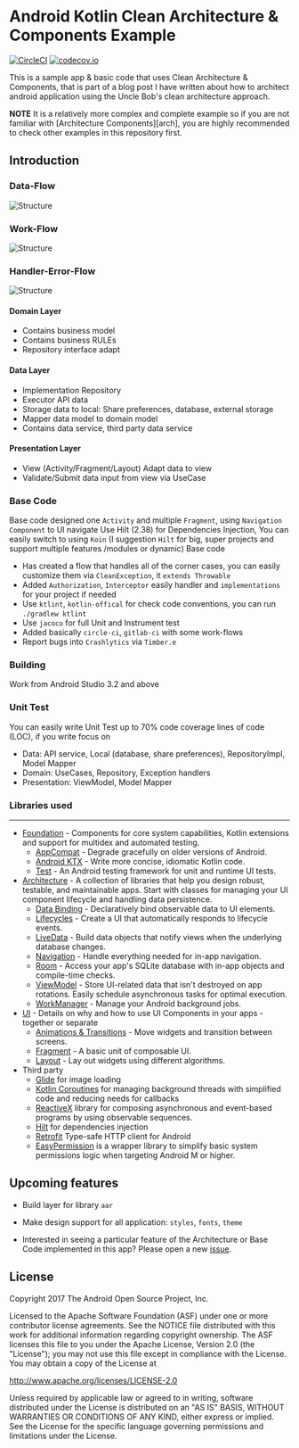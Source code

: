 Android Kotlin Clean Architecture & Components Example
===========================================================
[![CircleCI](https://circleci.com/gh/bachhoan88/CleanArchitecture/tree/androidx.svg?style=shield)](https://circleci.com/gh/bachhoan88/CleanArchitecture/tree/androidx)
[![codecov.io](https://codecov.io/github/bachhoan88/CleanArchitecture/branch/androidx/graph/badge.svg)](https://codecov.io/github/bachhoan88/CleanArchitecture)

This is a sample app & basic code that uses Clean Architecture & Components, that is part of a blog post 
I have written about how to architect android application using the Uncle Bob's clean architecture approach.

**NOTE** It is a relatively more complex and complete example so if you are not familiar
with [Architecture Components][arch], you are highly recommended to check other examples
in this repository first.

Introduction
-------------

### Data-Flow
![Structure](images/data-flow.png "Data flow")

### Work-Flow
![Structure](images/work-flow.png "Work flow")

### Handler-Error-Flow
![Structure](images/handler-error-flow.png "Handler error flow")

#### Domain Layer
- Contains business model 
- Contains business RULEs
- Repository interface adapt 

#### Data Layer
- Implementation Repository
- Executor API data
- Storage data to local: Share preferences, database, external storage 
- Mapper data model to domain model
- Contains data service, third party data service  

#### Presentation Layer
- View (Activity/Fragment/Layout) Adapt data to view 
- Validate/Submit data input from view via UseCase

### Base Code
Base code designed one `Activity` and multiple `Fragment`, using `Navigation Component` to UI navigate
Use Hilt (2.38) for Dependencies Injection, You can easily switch to using `Koin` (I suggestion `Hilt` for big, super projects and support multiple features
/modules or dynamic)
Base code 
- Has created a flow that handles all of the corner cases, you can easily customize them via `CleanException`, it `extends Throwable`
- Added `Authorization`, `Interceptor` easily handler and `implementations` for your project if needed
- Use `ktlint`, `kotlin-offical` for check code conventions, you can run `./gradlew ktlint`
- Use `jacoco` for full Unit and Instrument test  
- Added basically `circle-ci`, `gitlab-ci` with some work-flows
- Report bugs into `Crashlytics` via `Timber.e`


### Building
Work from Android Studio 3.2 and above 

### Unit Test
You can easily write Unit Test up to 70% code coverage lines of code (LOC), if you write focus on 
- Data: API service, Local (database, share preferences), RepositoryImpl, Model Mapper 
- Domain: UseCases, Repository, Exception handlers
- Presentation: ViewModel, Model Mapper
 
### Libraries used
--------------
* [Foundation][0] - Components for core system capabilities, Kotlin extensions and support for
  multidex and automated testing.
  * [AppCompat][1] - Degrade gracefully on older versions of Android.
  * [Android KTX][2] - Write more concise, idiomatic Kotlin code.
  * [Test][4] - An Android testing framework for unit and runtime UI tests.
* [Architecture][10] - A collection of libraries that help you design robust, testable, and
  maintainable apps. Start with classes for managing your UI component lifecycle and handling data
  persistence.
  * [Data Binding][11] - Declaratively bind observable data to UI elements.
  * [Lifecycles][12] - Create a UI that automatically responds to lifecycle events.
  * [LiveData][13] - Build data objects that notify views when the underlying database changes.
  * [Navigation][14] - Handle everything needed for in-app navigation.
  * [Room][16] - Access your app's SQLite database with in-app objects and compile-time checks.
  * [ViewModel][17] - Store UI-related data that isn't destroyed on app rotations. Easily schedule
     asynchronous tasks for optimal execution.
  * [WorkManager][18] - Manage your Android background jobs.
* [UI][30] - Details on why and how to use UI Components in your apps - together or separate
  * [Animations & Transitions][31] - Move widgets and transition between screens.
  * [Fragment][34] - A basic unit of composable UI.
  * [Layout][35] - Lay out widgets using different algorithms.
* Third party
  * [Glide][90] for image loading
  * [Kotlin Coroutines][91] for managing background threads with simplified code and reducing needs for callbacks
  * [ReactiveX][92] library for composing asynchronous and event-based programs by using observable sequences.
  * [Hilt][93] for dependencies injection
  * [Retrofit][94] Type-safe HTTP client for Android
  * [EasyPermission][95]  is a wrapper library to simplify basic system permissions logic when targeting Android M or higher.


[0]: https://developer.android.com/jetpack/components
[1]: https://developer.android.com/topic/libraries/support-library/packages#v7-appcompat
[2]: https://developer.android.com/kotlin/ktx
[4]: https://developer.android.com/training/testing/
[10]: https://developer.android.com/jetpack/arch/
[11]: https://developer.android.com/topic/libraries/data-binding/
[12]: https://developer.android.com/topic/libraries/architecture/lifecycle
[13]: https://developer.android.com/topic/libraries/architecture/livedata
[14]: https://developer.android.com/topic/libraries/architecture/navigation/
[16]: https://developer.android.com/topic/libraries/architecture/room
[17]: https://developer.android.com/topic/libraries/architecture/viewmodel
[18]: https://developer.android.com/topic/libraries/architecture/workmanager
[30]: https://developer.android.com/guide/topics/ui
[31]: https://developer.android.com/training/animation/
[34]: https://developer.android.com/guide/components/fragments
[35]: https://developer.android.com/guide/topics/ui/declaring-layout
[90]: https://bumptech.github.io/glide/
[91]: https://kotlinlang.org/docs/reference/coroutines-overview.html
[92]: https://github.com/ReactiveX
[93]: https://github.com/google/dagger
[94]: https://github.com/square/retrofit
[95]: https://github.com/googlesamples/easypermissions

Upcoming features
-----------------
- Build layer for library `aar`
- Make design support for all application: `styles`, `fonts`, `theme`


- Interested in seeing a particular feature of the Architecture or Base Code implemented in this
app? Please open a new [issue](https://github.com/bachhoan88/CleanArchitecture/issues).

License
--------

Copyright 2017 The Android Open Source Project, Inc.

Licensed to the Apache Software Foundation (ASF) under one or more contributor
license agreements.  See the NOTICE file distributed with this work for
additional information regarding copyright ownership.  The ASF licenses this
file to you under the Apache License, Version 2.0 (the "License"); you may not
use this file except in compliance with the License.  You may obtain a copy of
the License at

http://www.apache.org/licenses/LICENSE-2.0

Unless required by applicable law or agreed to in writing, software
distributed under the License is distributed on an "AS IS" BASIS, WITHOUT
WARRANTIES OR CONDITIONS OF ANY KIND, either express or implied.  See the
License for the specific language governing permissions and limitations under
the License.
